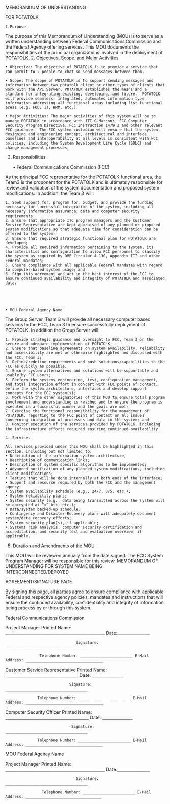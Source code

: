 MEMORANDUM OF UNDERSTANDING

FOR POTATOLK

    1.Purpose

The purpose of this Memorandum of Understanding (MOU) is to serve as a written understanding between Federal Communications Commission and the Federal Agency offering services.  This MOU documents the responsibilities of the principal organizations involved in the deployment of POTATOLK.
2.	Objectives, Scope, and Major Activities

    • Objective: The objective of POTATOLK is to provide a service that can permit to 2 people to chat so send messages between them.

    • Scope: The scope of POTATOLK is to support sending messages and information between two potatolk client or other types of clients that work with the API Server. POTATOLK establishes the means and a standard for integrating existing, developing, and future.  POTATOLK will provide seamless, integrated, automated information type information addressing all functional areas including list functional areas (e.g. FOD, IT, HRM, etc.).

    • Major Activities: The major activities of this system will be to manage POTATOLK in accordance with ITI G.Marconi, FCC Computer Security Program Directive, FCC Instruction 1479.2 and other relevant FCC guidance.  The FCC system custodian will ensure that the system, designing and engineering concept, architectural and interface baselines and interoperability at all levels is consistent with FCC policies, including the System Development Life Cycle (SDLC) and change management processes. 

3.	Responsibilities

    • Federal Communications Commission (FCC)

As the principal FCC representative for the POTATOLK functional area, the Team3 is the proponent for the POTATOLK and is ultimately responsible for review and validation of the system documentation and proposed system modifications.  In addition, the Team 3 will:

    1. Seek support for, program for, budget, and provide the funding necessary for successful integration of the system, including all necessary information assurance, data and computer security requirements;
    2. Ensure that appropriate ITC program managers and the Customer Service Representative are kept appraised of any planned or proposed system modifications so that adequate time for consideration can be offered to the system;
    3. Ensure that required strategic functional plan for POTATOLK are developed;
    4. Provide all required information pertaining to the system, its characteristics and configuration to allow FCC personnel to classify the system as required by OMB Circular A-130, Appendix III and other Federal mandates;
    5. Ensure compliance with all applicable Federal mandates with regard to computer-based system usage; and
    6. Sign this agreement and act in the best interest of the FCC to ensure continued availability and integrity of POTATOLK and associated data.





    • MOU Federal Agency Name

The Group Server, Team 3 will provide all necessary computer based services to the FCC, Team 3 to ensure successfully deployment of POTATOLK.  In addition the Group Server will:

    1. Provide strategic guidance and oversight to FCC, Team 3 on the secure and adequate implementation of POTATOLK;
    2. Ensure that baseline agreements on system availability, reliability and accessibility are met or otherwise highlighted and discussed with the FCC, Team 3;
    3. Define/redefine requirements and push solutions/capabilities to the FCC as quickly as possible;
    4. Ensure system alternatives and solutions will be supportable and usable by FCC users;
    5. Perform the systems engineering, test, configuration management, and total integration effort in concert with FCC points of contact.  Define the system architecture, interfaces and develop support concepts for the FCC system(s);
    6. Work with the other signatories of this MOU to ensure total program involvement and understanding is reached and to ensure the program is executed in a successful manner and the goals are met;
    7. Exercise the functional responsibility for the management of POTATOLK, reporting to the FCC point of contact on all issues concerning integration of processes and data in the system; and
    8. Monitor execution of the services provided by POTATOLK, including the infrastructure efforts required ensuring continued availability.

    4. Services

	All services provided under this MOU shall be highlighted in this section, including but not limited to:
    • Description of the information system architecture;
    • Description of communication links;
    • Description of system specific algorithms to be implemented;
    • Advanced notification of any planned system modifications, including client modifications;
    • Testing that will be done internally at both ends of the interface;
    • Support and resource required by both the FCC and the management agency; 
    • System availability schedule (e.g., 24/7, 8/5, etc.);
    • System reliability plans;
    • System security (e.g., data being transmitted across the system will be encrypted at “x” bit, etc.);
    • Data/system backed-up schedule;
    • Contingency and Disaster Recovery plans will adequately document system/data recovery efforts;
    • System security plan(s), if applicable;
    • Systems risk analysis, computer security certification and accreditation, and security test and evaluation overview, if applicable.

5.	Duration and Amendments of the MOU

This MOU will be reviewed annually from the date signed.  The FCC System Program Manager will be responsible for this review.
MEMORANDUM OF UNDERSTANDING
FOR
SYSTEM NAME BEING INTERCONNECTED/DEPOYED


AGREEMENT/SIGNATURE PAGE




By signing this page, all parties agree to ensure compliance with applicable Federal and respective agency policies, mandates and instructions that will ensure the continued availability, confidentiality and integrity of information being process by or through this system.



Federal Communications Commission 

Project Manager Printed Name: _________________________________________________ Date:________________

                                   Signature: ____________________________________

                   Telephone Number: _______________________ E-Mail Address: __________________________________

Customer Service Representative Printed Name: ____________________________________ Date: _______________

                                Signature: ____________________________________

                  Telephone Number: _______________________ E-Mail Address: __________________________________

Computer Security Officer Printed Name: _________________________________________ Date: _______________

                                 Signature: ____________________________________

                  Telephone Number: _______________________ E-Mail Address: __________________________________



MOU Federal Agency Name

Project Manager Printed Name: _________________________________________________ Date:________________

                                   Signature: ____________________________________

                    Telephone Number: _______________________ E-Mail Address: _________________________________



